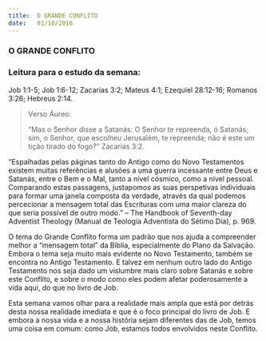 ```yaml
---
title:  O GRANDE CONFLITO
date:   01/10/2016
---
```


### O GRANDE CONFLITO

### Leitura para o estudo da semana:

Job 1:1-5; Job 1:6-12; Zacarias 3:2; Mateus 4:1; Ezequiel 28:12-16; Romanos 3:26; Hebreus 2:14.

> <p>Verso Áureo:</p>
> “Mas o Senhor disse a Satanás: O Senhor te repreenda, ó Satanás; sim, o Senhor, que escolheu Jerusalém, te repreenda; não é este um tição tirado do fogo?” Zacarias 3:2.

“Espalhadas pelas páginas tanto do Antigo como do Novo Testamentos existem muitas referências e alusões a uma guerra incessante entre Deus e Satanás, entre o Bem e o Mal, tanto a nível cósmico, como a nível pessoal. Comparando estas passagens, justapomos as suas perspetivas individuais para formar uma janela composta da verdade, através da qual podemos percecionar a mensagem total das Escrituras com uma maior clareza do que seria possível de outro modo.” – The Handbook of Seventh-day Adventist Theology (Manual de Teologia Adventista do Sétimo Dia), p. 969. 

O tema do Grande Conflito forma um padrão que nos ajuda a compreender melhor a “mensagem total” da Bíblia, especialmente do Plano da Salvação. Embora o tema seja muito mais evidente no Novo Testamento, também se encontra no Antigo Testamento. E talvez em nenhum outro lado do Antigo Testamento nos seja dado um vislumbre mais claro sobre Satanás e sobre este Conflito, e sobre o modo como eles podem afetar poderosamente a vida aqui, do que no livro de Job. 

Esta semana vamos olhar para a realidade mais ampla que está por detrás desta nossa realidade imediata e que é o foco principal do livro de Job. E embora a nossa vida e a nossa história sejam diferentes das de Job, temos uma coisa em comum: como Job, estamos todos envolvidos neste Conflito.